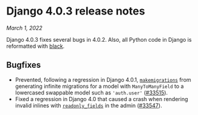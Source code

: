 # Django 4.0.3 release notes

*March 1, 2022*

Django 4.0.3 fixes several bugs in 4.0.2. Also, all Python code in Django is
reformatted with [black](https://pypi.org/project/black/).

## Bugfixes

* Prevented, following a regression in Django 4.0.1, [`makemigrations`](../ref/django-admin.md#django-admin-makemigrations)
  from generating infinite migrations for a model with `ManyToManyField` to
  a lowercased swappable model such as `'auth.user'` ([#33515](https://code.djangoproject.com/ticket/33515)).
* Fixed a regression in Django 4.0 that caused a crash when rendering invalid
  inlines with [`readonly_fields`](../ref/contrib/admin/index.md#django.contrib.admin.ModelAdmin.readonly_fields) in the
  admin ([#33547](https://code.djangoproject.com/ticket/33547)).
